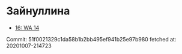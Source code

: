 # Зайнуллина
- [16: WA 14](16.md)

Commit: 51f0021329c1da58b1b2bb495ef941b25e97b980
 fetched at: 20201007-214723
